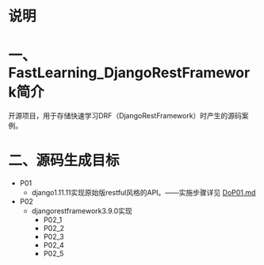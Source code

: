 # 说明

# 一、FastLearning_DjangoRestFramework简介

开源项目，用于存储快速学习DRF（DjangoRestFramework）时产生的源码案例。

# 二、源码生成目标

- P01
  - django1.11.11实现原始版restful风格的API。——实施步骤详见 [DoP01.md](DoP01.md) 
- P02
  - djangorestframework3.9.0实现
    - P02_1
    - P02_2
    - P02_3
    - P02_4
    - P02_5
